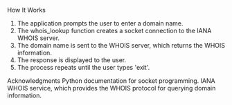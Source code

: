 How It Works
1. The application prompts the user to enter a domain name.
2. The whois_lookup function creates a socket connection to the IANA WHOIS server.
3. The domain name is sent to the WHOIS server, which returns the WHOIS information.
4. The response is displayed to the user.
5. The process repeats until the user types 'exit'.

Acknowledgments
Python documentation for socket programming.
IANA WHOIS service, which provides the WHOIS protocol for querying domain information.
